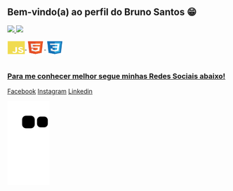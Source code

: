 ## Bem-vindo(a) ao perfil do Bruno Santos 😁

 <div>
   <a href="https://github.com/Brunocb1">
   <img height="180em" src="https://github-readme-stats.vercel.app/api?username=Brunocb1&show_icons=true&theme=tokyonight&include_all_commits=true&count_private=true"/>
   <img height="180em" src="https://github-readme-stats.vercel.app/api/top-langs/?username=Brunocb1&layout=compact&langs_count=6&theme=tokyonight"/>

</div>
<div style="display: inline_block"><br>
  <img align="center" alt="Js" height="30" width="40" src="https://raw.githubusercontent.com/devicons/devicon/master/icons/javascript/javascript-plain.svg">
  <img align="center" alt="HTML" height="30" width="40" src="https://raw.githubusercontent.com/devicons/devicon/master/icons/html5/html5-original.svg">
  <img align="center" alt="CSS" height="30" width="40" src="https://raw.githubusercontent.com/devicons/devicon/master/icons/css3/css3-original.svg">
</div>
 
 <br>
 
  ### Para me conhecer melhor segue minhas Redes Sociais abaixo!
  <div style="text-decoration: none">
   <a  href="https://www.facebook.com/brunohenriquedos.santos.353" target="_blank">Facebook</a>
   <a  href="https://www.instagram.com/brunohdsantos93" target="_blank">Instagram</a>
   <a  href="https://www.linkedin.com/in/bruno-henrique-dos-santos-4a4b2b161" target="_blank">Linkedin</a>
  </div>
 
<div> 
 
  ![Snake animation](https://github.com/Brunocb1/Brunocb1/blob/output/github-contribution-grid-snake.svg)

</div>
